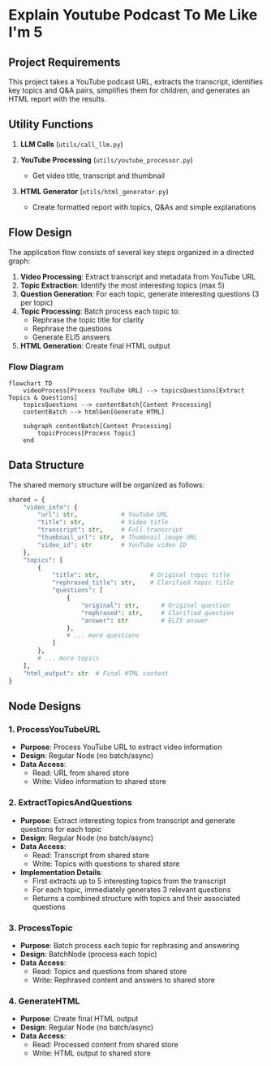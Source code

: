 # Explain Youtube Podcast To Me Like I'm 5

## Project Requirements
This project takes a YouTube podcast URL, extracts the transcript, identifies key topics and Q&A pairs, simplifies them for children, and generates an HTML report with the results.

## Utility Functions

1. **LLM Calls** (`utils/call_llm.py`)

2. **YouTube Processing** (`utils/youtube_processor.py`)
   - Get video title, transcript and thumbnail

3. **HTML Generator** (`utils/html_generator.py`)
   - Create formatted report with topics, Q&As and simple explanations

## Flow Design

The application flow consists of several key steps organized in a directed graph:

1. **Video Processing**: Extract transcript and metadata from YouTube URL
2. **Topic Extraction**: Identify the most interesting topics (max 5)
3. **Question Generation**: For each topic, generate interesting questions (3 per topic)
4. **Topic Processing**: Batch process each topic to:
   - Rephrase the topic title for clarity
   - Rephrase the questions
   - Generate ELI5 answers
5. **HTML Generation**: Create final HTML output

### Flow Diagram

```mermaid
flowchart TD
    videoProcess[Process YouTube URL] --> topicsQuestions[Extract Topics & Questions]
    topicsQuestions --> contentBatch[Content Processing]
    contentBatch --> htmlGen[Generate HTML]
    
    subgraph contentBatch[Content Processing]
        topicProcess[Process Topic]
    end
```

## Data Structure

The shared memory structure will be organized as follows:

```python
shared = {
    "video_info": {
        "url": str,            # YouTube URL
        "title": str,          # Video title
        "transcript": str,     # Full transcript
        "thumbnail_url": str,  # Thumbnail image URL
        "video_id": str        # YouTube video ID
    },
    "topics": [
        {
            "title": str,              # Original topic title
            "rephrased_title": str,    # Clarified topic title
            "questions": [
                {
                    "original": str,      # Original question
                    "rephrased": str,     # Clarified question
                    "answer": str         # ELI5 answer
                },
                # ... more questions
            ]
        },
        # ... more topics
    ],
    "html_output": str  # Final HTML content
}
```

## Node Designs

### 1. ProcessYouTubeURL
- **Purpose**: Process YouTube URL to extract video information
- **Design**: Regular Node (no batch/async)
- **Data Access**: 
  - Read: URL from shared store
  - Write: Video information to shared store

### 2. ExtractTopicsAndQuestions
- **Purpose**: Extract interesting topics from transcript and generate questions for each topic
- **Design**: Regular Node (no batch/async)
- **Data Access**:
  - Read: Transcript from shared store
  - Write: Topics with questions to shared store
- **Implementation Details**:
  - First extracts up to 5 interesting topics from the transcript
  - For each topic, immediately generates 3 relevant questions
  - Returns a combined structure with topics and their associated questions

### 3. ProcessTopic
- **Purpose**: Batch process each topic for rephrasing and answering
- **Design**: BatchNode (process each topic)
- **Data Access**:
  - Read: Topics and questions from shared store
  - Write: Rephrased content and answers to shared store

### 4. GenerateHTML
- **Purpose**: Create final HTML output
- **Design**: Regular Node (no batch/async)
- **Data Access**:
  - Read: Processed content from shared store
  - Write: HTML output to shared store

